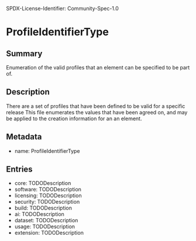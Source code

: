 SPDX-License-Identifier: Community-Spec-1.0

# ProfileIdentifierType

## Summary

Enumeration of the valid profiles that an element can be specified to be part of. 

## Description

There are a set of profiles that have been defined to be valid for a specific release   This file enumerates the values that have been agreed on, and may be applied to the creation information for an an element.

## Metadata

- name: ProfileIdentifierType

## Entries

- core: TODODescription
- software: TODODescription
- licensing: TODODescription
- security: TODODescription
- build: TODODescription
- ai: TODODescription
- dataset: TODODescription
- usage: TODODescription
- extension: TODODescription
